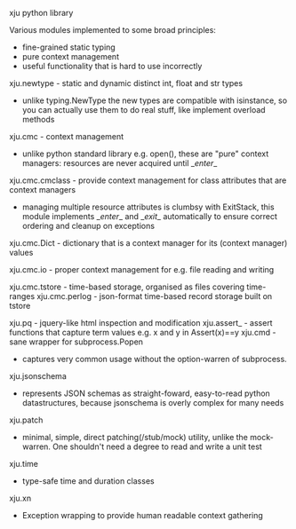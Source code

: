 xju python library

Various modules implemented to some broad principles:
  - fine-grained static typing
  - pure context management
  - useful functionality that is hard to use incorrectly

xju.newtype - static and dynamic distinct int, float and str types

  - unlike typing.NewType the new types are compatible with isinstance, so you
    can actually use them to do real stuff, like implement overload methods

xju.cmc - context management

  - unlike python standard library e.g. open(), these are "pure" context managers: resources
    are never acquired until \__enter__

xju.cmc.cmclass - provide context management for class attributes that are context managers

  - managing multiple resource attributes is clumbsy with ExitStack, this module implements
    \__enter__ and \__exit__ automatically to ensure correct ordering and cleanup on exceptions

xju.cmc.Dict - dictionary that is a context manager for its (context manager) values

xju.cmc.io - proper context management for e.g. file reading and writing

xju.cmc.tstore - time-based storage, organised as files covering time-ranges
xju.cmc.perlog - json-format time-based record storage built on tstore

xju.pq - jquery-like html inspection and modification
xju.assert_ - assert functions that capture term values e.g. x and y in Assert(x)==y
xju.cmd - sane wrapper for subprocess.Popen

  - captures very common usage without the option-warren of subprocess.

xju.jsonschema

  - represents JSON schemas as straight-foward, easy-to-read python datastructures, because
    jsonschema is overly complex for many needs

xju.patch

  - minimal, simple, direct patching(/stub/mock) utility, unlike the mock-warren. One shouldn't
    need a degree to read and write a unit test

xju.time

  - type-safe time and duration classes

xju.xn

  - Exception wrapping to provide human readable context gathering
